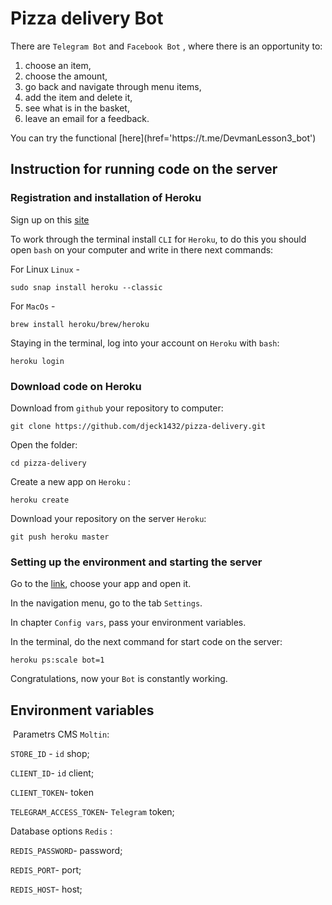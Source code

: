# Pizza delivery Bot
 There are ```Telegram Bot``` and ```Facebook Bot``` , where there is an opportunity to:
 <ol> 
 <li>choose an item,</li>
 <li>choose the amount,</li>
 <li>go back and navigate through menu items,</li>
 <li>add the item and delete it,</li>
 <li>see what is in the basket,</li>
 <li>leave an email for a feedback.</li>
</ol>
 You can try the functional [here](href='https://t.me/DevmanLesson3_bot')

## Instruction for running code on the server

### Registration and installation of Heroku

Sign up on this [site](href='https://signup.heroku.com/dc')

To work through the terminal install `CLI` for `Heroku`, to do this you should open `bash` on your computer and write in there next commands: 

For Linux  `Linux` -
```
sudo snap install heroku --classic
```

For `MacOs` -
```
brew install heroku/brew/heroku
```

Staying in the terminal, log into your account on `Heroku` with `bash`:
```
heroku login
```
### Download code on Heroku

Download from `github` your repository to computer:
```
git clone https://github.com/djeck1432/pizza-delivery.git
```
Open the folder:
```
cd pizza-delivery
```
Create a new app on `Heroku` :
```
heroku create
```
Download your repository on the server `Heroku`:
```
git push heroku master
```

### Setting up the environment and starting the server

Go to the <a href='https://dashboard.heroku.com/apps'>link</a>, choose your app and open it.

In the navigation menu, go to the tab `Settings`.

In chapter `Config vars`, pass your environment variables.

In the terminal, do the next command for start code on the server:
```
heroku ps:scale bot=1
```

Congratulations, now your `Bot` is constantly working.
<a name='env'></a>


## Environment variables 
 Parametrs CMS `Moltin`:
 
`STORE_ID` - `id` shop;

`CLIENT_ID`- `id` client;

`CLIENT_TOKEN`- token 

`TELEGRAM_ACCESS_TOKEN`- `Telegram` token;


Database options `Redis` :

`REDIS_PASSWORD`-  password;

`REDIS_PORT`- port;

`REDIS_HOST`- host;
